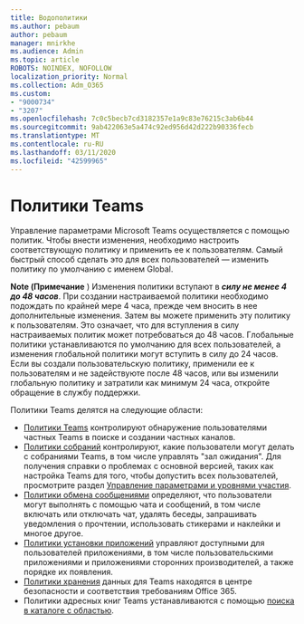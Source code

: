 ```yaml
---
title: Водополитики
ms.author: pebaum
author: pebaum
manager: mnirkhe
ms.audience: Admin
ms.topic: article
ROBOTS: NOINDEX, NOFOLLOW
localization_priority: Normal
ms.collection: Adm_O365
ms.custom:
- "9000734"
- "3207"
ms.openlocfilehash: 7c0c5becb7cd3182357e1a9c83e76215c3ab6b44
ms.sourcegitcommit: 9ab422063e5a474c92ed956d42d222b90336fecb
ms.translationtype: MT
ms.contentlocale: ru-RU
ms.lasthandoff: 03/11/2020
ms.locfileid: "42599965"
---
```

# <a name="teams-policies"></a>Политики Teams

Управление параметрами Microsoft Teams осуществляется с помощью политик. Чтобы внести изменения, необходимо настроить соответствующую политику и применить ее к пользователям. Самый быстрый способ сделать это для всех пользователей — изменить политику по умолчанию с именем Global. 

**Note (Примечание** ) Изменения политики вступают в ***силу не менее 4 до 48 часов***. При создании настраиваемой политики необходимо подождать по крайней мере 4 часа, прежде чем вносить в нее дополнительные изменения. Затем вы можете применить эту политику к пользователям. Это означает, что для вступления в силу настраиваемых политик может потребоваться до 48 часов. Глобальные политики устанавливаются по умолчанию для всех пользователей, а изменения глобальной политики могут вступить в силу до 24 часов. Если вы создали пользовательскую политику, применили ее к пользователям и не задействуюте после 48 часов, или вы изменили глобальную политику и затратили как минимум 24 часа, откройте обращение в службу поддержки.

Политики Teams делятся на следующие области:

- [Политики Teams](https://docs.microsoft.com/MicrosoftTeams/teams-policies) контролируют обнаружение пользователями частных Teams в поиске и создании частных каналов.  
- [Политики собраний](https://docs.microsoft.com/microsoftteams/meeting-policies-in-teams) контролируют, какие пользователи могут делать с собраниями Teams, в том числе управлять "зал ожидания". Для получения справки о проблемах с основной версией, таких как настройка Teams для того, чтобы допустить всех пользователей, просмотрите раздел [Управление параметрами и уровнями участия](https://docs.microsoft.com/alchemyinsights/bypass-lobby).
- [Политики обмена сообщениями](https://docs.microsoft.com/microsoftteams/messaging-policies-in-teams) определяют, что пользователи могут выполнять с помощью чата и сообщений, в том числе включать или отключать чат, удалять беседы, запрашивать уведомления о прочтении, использовать стикерами и наклейки и многое другое.
- [Политики установки приложений](https://docs.microsoft.com/MicrosoftTeams/teams-app-setup-policies) управляют доступными для пользователей приложениями, в том числе пользовательскими приложениями и приложениями сторонних производителей, а также порядке их появления.  
- [Политики хранения](https://docs.microsoft.com/microsoftteams/retention-policies) данных для Teams находятся в центре безопасности и соответствия требованиям Office 365.
- Политики адресных книг Teams устанавливаются с помощью [поиска в каталоге с областью](https://docs.microsoft.com/MicrosoftTeams/teams-scoped-directory-search).